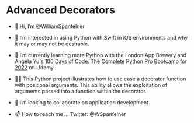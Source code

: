 # Advanced Decorators
- 👋 Hi, I’m @WilliamSpanfelner
- 👀 I’m interested in using Python with Swift in iOS environments and why it may or may not be desirable.
- 🌱 I’m currently learning more Python with the London App Brewery and Angela Yu's [100 Days of Code: 
The Complete Python Pro Bootcamp for 2022](https://www.udemy.com/course/100-days-of-code/) on Udemy.  

- 🧑‍💻 This Python project illustrates how to use case a decorator function with positional arguments.  This ability allows the exploitation of arguments passed into a function within the decorator. 
- 💞️ I’m looking to collaborate on application development.
- 📫 How to reach me ... Twitter: @WSpanfelner